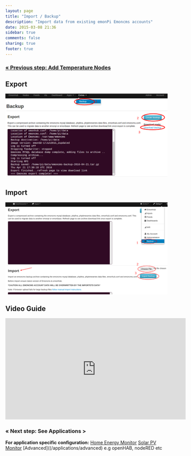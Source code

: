 ```yaml
---
layout: page
title: "Import / Backup"
description: "Import data from existing emonPi Emoncms accounts"
date: 2015-03-08 21:36
sidebar: true
comments: false
sharing: true
footer: true
---
```


### [&laquo; Previous step: Add Temperature Nodes](/setup/emonth/)


## Export

![backup old data](/images/setup/low-write-17june15-backup.png)

## Import

![Import](/images/setup/import1.png)

## Video Guide

<div class='videoWrapper'>
<iframe width="560" height="315" src="https://www.youtube.com/embed/5U_tOlsWjXM" frameborder="0" allowfullscreen></iframe>


### &laquo; Next step: See Applications >

**For application specific configuration:**
[Home Energy Monitor](/applications/home-energy/)
[Solar PV Monitor](/applications/solar-pv/)
[Advanced]((/applications/advanced) e.g openHAB, nodeRED etc
